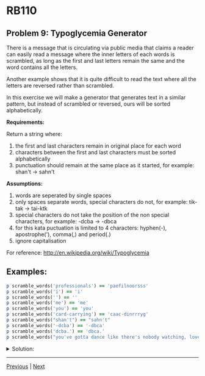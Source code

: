 # RB110
## Problem 9: Typoglycemia Generator

There is a message that is circulating via public media that claims a reader can easily read a message where the inner letters of each words is scrambled, as long as the first and last letters remain the same and the word contains all the letters.

Another example shows that it is quite difficult to read the text where all the letters are reversed rather than scrambled.

In this exercise we will make a generator that generates text in a similar pattern, but instead of scrambled or reversed, ours will be sorted alphabetically.

**Requirements:**

Return a string where:
1. the first and last characters remain in original place for each word
2. characters between the first and last characters must be sorted alphabetically
3. punctuation should remain at the same place as it started, for example: shan't -> sahn't

**Assumptions:**

1. words are seperated by single spaces
2. only spaces separate words, special characters do not, for example: tik-tak -> tai-ktk
3. special characters do not take the position of the non special characters, for example: -dcba -> -dbca
4. for this kata puctuation is limited to 4 characters: hyphen(-), apostrophe('), comma(,) and period(.)
5. ignore capitalisation

For reference: http://en.wikipedia.org/wiki/Typoglycemia

## Examples:

```ruby
p scramble_words('professionals') == 'paefilnoorsss'
p scramble_words('i') == 'i'
p scramble_words('') == ''
p scramble_words('me') == 'me'
p scramble_words('you') == 'you'
p scramble_words('card-carrying') == 'caac-dinrrryg'
p scramble_words("shan't") == "sahn't"
p scramble_words('-dcba') == '-dbca'
p scramble_words('dcba.') == 'dbca.'
p scramble_words("you've gotta dance like there's nobody watching, love like you'll never be hurt, sing like there's nobody listening, and live like it's heaven on earth.") == "you've gotta dacne like teehr's nbdooy wachintg, love like ylo'ul neevr be hrut, sing like teehr's nbdooy leiinnstg, and live like it's haeevn on earth."
```

<details>
<summary>Solution:</summary>

```ruby
def scramble_words(str)
  str.split(' ').map { |word| scramble_word(word) }.join(' ')
end

def scramble_word(word)
  return word if word.length <= 2
  
  letters = []
  non_letters = []
  
  word.chars.each_with_index do |char, idx|
    if char =~ /[a-zA-Z]/
      letters << [char, idx]
    else
      non_letters << [char, idx]
    end
  end
  
  return word if letters.length <= 2
  
  first_letter = letters.first
  last_letter = letters.last
  middle_letters = letters[1...-1].map(&:first).sort_by(&:downcase)
  
  sorted_letters = [first_letter[0]] + middle_letters + [last_letter[0]]
  
  result = Array.new(word.length)
  
  non_letters.each { |char, idx| result[idx] = char }
  
  letter_idx = 0
  result.each_with_index do |char, idx|
    if char.nil?
      result[idx] = sorted_letters[letter_idx]
      letter_idx += 1
    end
  end
  
  result.join
end
```

</details>

---

[Previous](08.md) | [Next](10.md)
